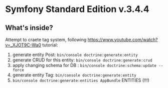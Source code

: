 Symfony Standard Edition v.3.4.4
================================


What's inside?
--------------

Attempt to craete tag system, following https://www.youtube.com/watch?v=_XJOT9C-Wa0 tutorial:

  1) generate entity Post: ```bin/console doctrine:generate:entity```
  2) generate CRUD for this entity: ```bin/console doctrine:generate:crud```
  3) apply changing schema for DB : ```bin/console doctrine:schema:update --force```
  4) generate entity Tag: ```bin/console doctrine:generate:entity```
  5) ```bin/console doctrine:generate:entities AppBundle```  ENTITIES (!!!)


